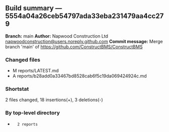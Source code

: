 ## Build summary — 5554a04a26ceb54797ada33eba231479aa4cc279

**Branch:** main **Author:** Napwood Construction Ltd <napwoodconstruction@users.noreply.github.com>
**Commit message:** Merge branch 'main' of https://github.com/ConstructBMS/ConstructBMS

### Changed files

- M reports/LATEST.md
- A reports/b28add0a33467bd8528cab6f5c19da069424924c.md

### Shortstat

2 files changed, 18 insertions(+), 3 deletions(-)

### By top-level directory

-       2 reports
